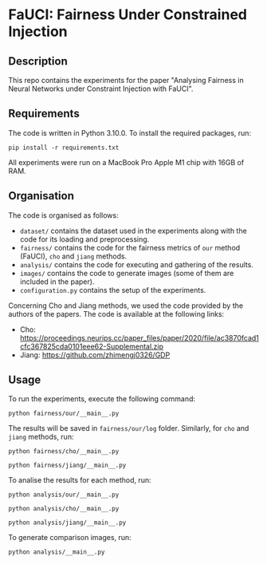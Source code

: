 # FaUCI: Fairness Under Constrained Injection

## Description

This repo contains the experiments for the paper "Analysing Fairness in Neural Networks under Constraint Injection with FaUCI".

## Requirements

The code is written in Python 3.10.0. To install the required packages, run:

```pip install -r requirements.txt```

All experiments were run on a MacBook Pro Apple M1 chip with 16GB of RAM.

## Organisation

The code is organised as follows:
- `dataset/` contains the dataset used in the experiments along with the code for its loading and preprocessing.
- `fairness/` contains the code for the fairness metrics of `our` method (FaUCI), `cho` and `jiang` methods.
- `analysis/` contains the code for executing and gathering of the results.
- `images/` contains the code to generate images (some of them are included in the paper).
- `configuration.py` contains the setup of the experiments.

Concerning Cho and Jiang methods, we used the code provided by the authors of the papers.
The code is available at the following links:
- Cho: https://proceedings.neurips.cc/paper_files/paper/2020/file/ac3870fcad1cfc367825cda0101eee62-Supplemental.zip
- Jiang: https://github.com/zhimengj0326/GDP

## Usage

To run the experiments, execute the following command:

```python fairness/our/__main__.py```

The results will be saved in `fairness/our/log` folder.
Similarly, for `cho` and `jiang` methods, run:

```python fairness/cho/__main__.py```

```python fairness/jiang/__main__.py```

To analise the results for each method, run:

```python analysis/our/__main__.py```

```python analysis/cho/__main__.py```

```python analysis/jiang/__main__.py```

To generate comparison images, run:

```python analysis/__main__.py```
